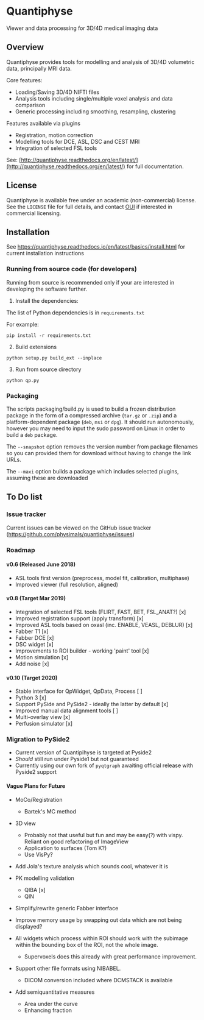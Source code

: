 # Quantiphyse

Viewer and data processing for 3D/4D medical imaging data

## Overview

Quantiphyse provides tools for modelling and analysis of 3D/4D volumetric data, principally MRI data. 

Core features:
- Loading/Saving 3D/4D NIFTI files
- Analysis tools including single/multiple voxel analysis and data comparison
- Generic processing including smoothing, resampling, clustering

Features available via plugins
- Registration, motion correction
- Modelling tools for DCE, ASL, DSC and CEST MRI
- Integration of selected FSL tools

See: [http://quantiphyse.readthedocs.org/en/latest/](http://quantiphyse.readthedocs.org/en/latest/) for full documentation.

## License

Quantiphyse is available free under an academic (non-commercial) license. See the `LICENSE` file for
full details, and contact [OUI](https://process.innovation.ox.ac.uk/software) if interested in 
commercial licensing.

## Installation

See https://quantiphyse.readthedocs.io/en/latest/basics/install.html for current installation
instructions

### Running from source code (for developers)

Running from source is recommended only if your are interested in developing the software further.

1. Install the dependencies:

The list of Python dependencies is in `requirements.txt`

For example:

    pip install -r requirements.txt

2. Build extensions

`python setup.py build_ext --inplace`

3. Run from source directory

`python qp.py`

### Packaging

The scripts packaging/build.py is used to build a frozen distribution package in the form of a compressed archive (`tar.gz` or `.zip`) 
and a platform-dependent package (`deb`, `msi` or `dpg`). It should run autonomously, however you may need to input the sudo password 
on Linux in order to build a `deb` package. 

The `--snapshot` option removes the version number from package filenames so you can provided them for download without having to change the link URLs.

The `--maxi` option builds a package which includes selected plugins, assuming these are downloaded

## To Do list

### Issue tracker

Current issues can be viewed on the GitHub issue tracker (https://github.com/physimals/quantiphyse/issues)

### Roadmap

#### v0.6 (Released June 2018)

 - ASL tools first version (preprocess, model fit, calibration, multiphase)
 - Improved viewer (full resolution, aligned)

#### v0.8 (Target Mar 2019)

 - Integration of selected FSL tools (FLIRT, FAST, BET, FSL_ANAT?)      [x]
 - Improved registration support (apply transform)                      [x]
 - Improved ASL tools based on oxasl (inc. ENABLE, VEASL, DEBLUR)       [x]
 - Fabber T1                                                            [x]
 - Fabber DCE                                                           [x]
 - DSC widget                                                           [x]
 - Improvements to ROI builder - working 'paint' tool                   [x]
 - Motion simulation                                                    [x]
 - Add noise                                                            [x]

#### v0.10 (Target 2020)

 - Stable interface for QpWidget, QpData, Process                       [ ]
 - Python 3                                                             [x]
 - Support PySide and PySide2 - ideally the latter by default           [x]
 - Improved manual data alignment tools                                 [ ]
 - Multi-overlay view                                                   [x]
 - Perfusion simulator                                                  [x]

### Migration to PySide2

 - Current version of Quantipihyse is targeted at Pyside2
 - *Should* still run under Pyside1 but not guaranteed
 - Currently using our own fork of `pyqtgraph` awaiting official release with Pyside2 support

#### Vague Plans for Future

 - MoCo/Registration
   - Bartek's MC method

 - 3D view
   - Probably not that useful but fun and may be easy(?) with vispy. Reliant on good refactoring of ImageView
   - Application to surfaces (Tom K?)
   - Use VisPy?

 - Add Jola's texture analysis which sounds cool, whatever it is

 - PK modelling validation
   - QIBA [x]
   - QIN

 - Simplify/rewrite generic Fabber interface

 - Improve memory usage by swapping out data which are not being displayed?

 - All widgets which process within ROI should work with the subimage within the bounding box of the
   ROI, not the whole image. 
    - Supervoxels does this already with great performance improvement.

 - Support other file formats using NIBABEL.
   - DICOM conversion included where DCMSTACK is available

 - Add semiquantitative measures
   - Area under the curve
   - Enhancing fraction
